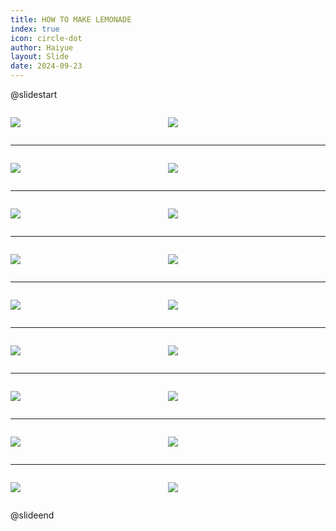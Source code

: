 ```yaml
---
title: HOW TO MAKE LEMONADE
index: true
icon: circle-dot
author: Haiyue
layout: Slide
date: 2024-09-23
---
```

 
@slidestart

<div style="display:flex">
<div style="flex:1">

![](/reading/english/Level-M/HOW%20TO%20MAKE%20LEMONADE/001.webp)
</div>
<div style="flex:1">

![](/reading/english/Level-M/HOW%20TO%20MAKE%20LEMONADE/002.webp)
</div>
</div>

---

<div style="display:flex">
<div style="flex:1">

![](/reading/english/Level-M/HOW%20TO%20MAKE%20LEMONADE/003.webp)
</div>
<div style="flex:1">

![](/reading/english/Level-M/HOW%20TO%20MAKE%20LEMONADE/004.webp)
</div>
</div>

---

<div style="display:flex">
<div style="flex:1">

![](/reading/english/Level-M/HOW%20TO%20MAKE%20LEMONADE/005.webp)
</div>
<div style="flex:1">

![](/reading/english/Level-M/HOW%20TO%20MAKE%20LEMONADE/006.webp)
</div>
</div>

---

<div style="display:flex">
<div style="flex:1">

![](/reading/english/Level-M/HOW%20TO%20MAKE%20LEMONADE/007.webp)
</div>
<div style="flex:1">

![](/reading/english/Level-M/HOW%20TO%20MAKE%20LEMONADE/008.webp)
</div>
</div>

---

<div style="display:flex">
<div style="flex:1">

![](/reading/english/Level-M/HOW%20TO%20MAKE%20LEMONADE/009.webp)
</div>
<div style="flex:1">

![](/reading/english/Level-M/HOW%20TO%20MAKE%20LEMONADE/010.webp)
</div>
</div>

---

<div style="display:flex">
<div style="flex:1">

![](/reading/english/Level-M/HOW%20TO%20MAKE%20LEMONADE/011.webp)
</div>
<div style="flex:1">

![](/reading/english/Level-M/HOW%20TO%20MAKE%20LEMONADE/012.webp)
</div>
</div>

---

<div style="display:flex">
<div style="flex:1">

![](/reading/english/Level-M/HOW%20TO%20MAKE%20LEMONADE/013.webp)
</div>
<div style="flex:1">

![](/reading/english/Level-M/HOW%20TO%20MAKE%20LEMONADE/014.webp)
</div>
</div>

---

<div style="display:flex">
<div style="flex:1">

![](/reading/english/Level-M/HOW%20TO%20MAKE%20LEMONADE/015.webp)
</div>
<div style="flex:1">

![](/reading/english/Level-M/HOW%20TO%20MAKE%20LEMONADE/016.webp)
</div>
</div>

---

<div style="display:flex">
<div style="flex:1">

![](/reading/english/Level-M/HOW%20TO%20MAKE%20LEMONADE/017.webp)
</div>
<div style="flex:1">

![](/reading/english/Level-M/HOW%20TO%20MAKE%20LEMONADE/018.webp)
</div>
</div>

@slideend